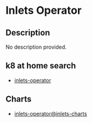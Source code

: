 # Inlets Operator

## Description

No description provided.

## k8 at home search

- [inlets-operator](https://nanne.dev/k8s-at-home-search/#/inlets-operator)

## Charts

- [inlets-operator@inlets-charts](https://inlets.github.io/inlets-operator/)
